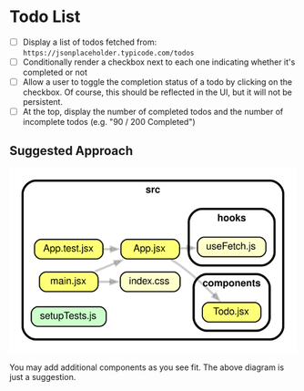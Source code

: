 # Todo List

- [ ] Display a list of todos fetched from: `https://jsonplaceholder.typicode.com/todos`
- [ ] Conditionally render a checkbox next to each one indicating whether it's completed or not
- [ ] Allow a user to toggle the completion status of a todo by clicking on the checkbox. Of course, this should be reflected in the UI, but it will not be persistent.
- [ ] At the top, display the number of completed todos and the number of incomplete todos (e.g. "90 / 200 Completed")

## Suggested Approach

![Dependency Graph](./dependency-graph.svg)

You may add additional components as you see fit. The above diagram is just a suggestion.
